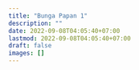 ```yaml
---
title: "Bunga Papan 1"
description: ""
date: 2022-09-08T04:05:40+07:00
lastmod: 2022-09-08T04:05:40+07:00
draft: false
images: []
---
```

